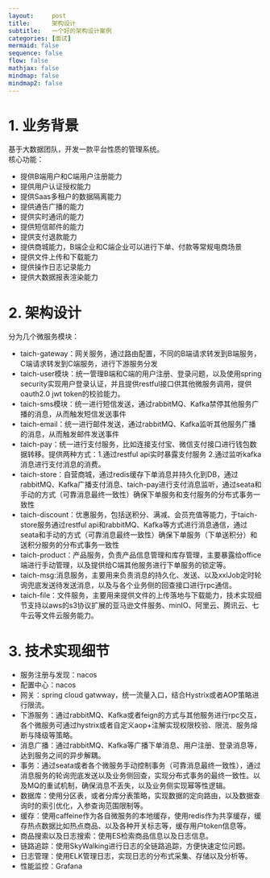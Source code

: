 ```yaml
---
layout:     post
title:      架构设计
subtitle:   一个好的架构设计案例
categories: [面试]
mermaid: false
sequence: false
flow: false
mathjax: false
mindmap: false
mindmap2: false
---
```


# 1. 业务背景
基于大数据团队，开发一款平台性质的管理系统。    
核心功能：   
- 提供B端用户和C端用户注册能力
- 提供用户认证授权能力
- 提供Saas多租户的数据隔离能力
- 提供通告广播的能力
- 提供实时通讯的能力
- 提供短信邮件的能力
- 提供支付退款能力
- 提供商城能力，B端企业和C端企业可以进行下单、付款等常规电商场景
- 提供文件上传和下载能力
- 提供操作日志记录能力
- 提供大数据报表渲染能力

# 2. 架构设计
分为几个微服务模块：   
- taich-gateway：网关服务，通过路由配置，不同的B端请求转发到B端服务，C端请求转发到C端服务，进行下游服务分发
- taich-user模块：统一管理B端和C端的用户注册、登录问题，以及使用spring security实现用户登录认证，并且提供restful接口供其他微服务调用，提供oauth2.0 jwt token的校验能力。
- taich-sms模块：统一进行短信发送，通过rabbitMQ、Kafka禁停其他服务广播的消息，从而触发短信发送事件
- taich-email：统一进行邮件发送，通过rabbitMQ、Kafka监听其他服务广播的消息，从而触发邮件发送事件
- taich-pay：统一进行支付服务，比如连接支付宝、微信支付接口进行钱包数据转移。提供两种方式：1.通过restful api实时暴露支付服务 2.通过监听kafka消息进行支付消息的消费。
- taich-store：自营商城，通过redis缓存下单消息并持久化到DB，通过rabbitMQ、Kafka广播支付消息、taich-pay进行支付消息监听，通过seata和手动的方式（可靠消息最终一致性）确保下单服务和支付服务的分布式事务一致性
- taich-discount：优惠服务，包括送积分、满减、会员充值等能力，于taich-store服务通过restful api和rabbitMQ、Kafka等方式进行消息通信，通过seata和手动的方式（可靠消息最终一致性）确保下单服务（下单送积分）和送积分服务的分布式事务一致性
- taich-product：产品服务，负责产品信息管理和库存管理，主要暴露给office端进行手动管理，以及提供给C端其他服务进行下单服务的锁定等。
- taich-msg:消息服务，主要用来负责消息的持久化、发送、以及xxlJob定时轮询兜底发送待发送消息，以及与各个业务侧的回查接口进行rpc通信。
- taich-file：文件服务，主要用来提供文件的上传落地与下载能力，技术实现细节支持以aws的s3协议扩展的亚马逊文件服务、minIO、阿里云、腾讯云、七牛云等文件云服务能力。

# 3. 技术实现细节
- 服务注册与发现：nacos
- 配置中心：nacos
- 网关：spring cloud gatwway，统一流量入口，结合Hystrix或者AOP策略进行限流。
- 下游服务：通过rabbitMQ、Kafka或者feign的方式与其他服务进行rpc交互，各个微服务可通过hystrix或者自定义aop+注解实现权限校验、限流、服务熔断与降级等策略。
- 消息广播：通过rabbitMQ、Kafka等广播下单消息、用户注册、登录消息等，达到服务之间的异步解耦。
- 事务：通过seata或者各个微服务手动控制事务（可靠消息最终一致性），通过消息服务的轮询兜底发送以及业务侧回查，实现分布式事务的最终一致性。以及MQ的重试机制，确保消息不丢失，以及业务侧实现幂等性逻辑。
- 数据库：使用分区表，或者分库分表策略，实现数据的定向路由，以及数据查询时的索引优化，入参查询范围限制等。
- 缓存：使用caffeine作为各自微服务的本地缓存，使用redis作为共享缓存，缓存热点数据比如热点商品、以及各种开关标志等，缓存用户token信息等。
- 商品搜索以及日志搜索：使用ES检索商品信息以及日志信息。
- 链路追踪：使用SkyWalking进行日志的全链路追踪，方便快速定位问题。
- 日志管理：使用ELK管理日志，实现日志的分布式采集、存储以及分析等。
- 性能监控：Grafana
